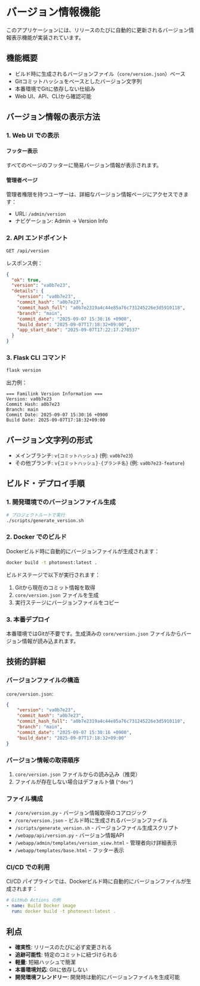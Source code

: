 # バージョン情報機能

このアプリケーションには、リリースのたびに自動的に更新されるバージョン情報表示機能が実装されています。

## 機能概要

- ビルド時に生成されるバージョンファイル（`core/version.json`）ベース
- Gitコミットハッシュをベースとしたバージョン文字列
- 本番環境でGitに依存しない仕組み
- Web UI、API、CLIから確認可能

## バージョン情報の表示方法

### 1. Web UI での表示

#### フッター表示
すべてのページのフッターに簡易バージョン情報が表示されます。

#### 管理者ページ
管理者権限を持つユーザーは、詳細なバージョン情報ページにアクセスできます：
- URL: `/admin/version`
- ナビゲーション: Admin → Version Info

### 2. API エンドポイント

```bash
GET /api/version
```

レスポンス例：
```json
{
  "ok": true,
  "version": "va0b7e23",
  "details": {
    "version": "va0b7e23",
    "commit_hash": "a0b7e23",
    "commit_hash_full": "a0b7e2319a4c44e85a76c731245226e3d5910118",
    "branch": "main",
    "commit_date": "2025-09-07 15:30:16 +0900",
    "build_date": "2025-09-07T17:18:32+09:00",
    "app_start_date": "2025-09-07T17:22:17.270537"
  }
}
```

### 3. Flask CLI コマンド

```bash
flask version
```

出力例：
```
=== Familink Version Information ===
Version: va0b7e23
Commit Hash: a0b7e23
Branch: main
Commit Date: 2025-09-07 15:30:16 +0900
Build Date: 2025-09-07T17:18:32+09:00
```

## バージョン文字列の形式

- メインブランチ: `v{コミットハッシュ}` (例: `va0b7e23`)
- その他ブランチ: `v{コミットハッシュ}-{ブランチ名}` (例: `va0b7e23-feature`)

## ビルド・デプロイ手順

### 1. 開発環境でのバージョンファイル生成

```bash
# プロジェクトルートで実行
./scripts/generate_version.sh
```

### 2. Docker でのビルド

Dockerビルド時に自動的にバージョンファイルが生成されます：

```bash
docker build -t photonest:latest .
```

ビルドステージで以下が実行されます：
1. Gitから現在のコミット情報を取得
2. `core/version.json` ファイルを生成
3. 実行ステージにバージョンファイルをコピー

### 3. 本番デプロイ

本番環境ではGitが不要です。生成済みの `core/version.json` ファイルからバージョン情報が読み込まれます。

## 技術的詳細

### バージョンファイルの構造

`core/version.json`:
```json
{
    "version": "va0b7e23",
    "commit_hash": "a0b7e23",
    "commit_hash_full": "a0b7e2319a4c44e85a76c731245226e3d5910118",
    "branch": "main",
    "commit_date": "2025-09-07 15:30:16 +0900",
    "build_date": "2025-09-07T17:18:32+09:00"
}
```

### バージョン情報の取得順序

1. `core/version.json` ファイルからの読み込み（推奨）
2. ファイルが存在しない場合はデフォルト値 (`"dev"`)

### ファイル構成

- `/core/version.py` - バージョン情報取得のコアロジック
- `/core/version.json` - ビルド時に生成されるバージョンファイル
- `/scripts/generate_version.sh` - バージョンファイル生成スクリプト
- `/webapp/api/version.py` - バージョン情報API
- `/webapp/admin/templates/version_view.html` - 管理者向け詳細表示
- `/webapp/templates/base.html` - フッター表示

### CI/CD での利用

CI/CD パイプラインでは、Dockerビルド時に自動的にバージョンファイルが生成されます：

```yaml
# GitHub Actions の例
- name: Build Docker image
  run: docker build -t photonest:latest .
```

## 利点

- **確実性**: リリースのたびに必ず変更される
- **追跡可能性**: 特定のコミットに紐づけられる
- **軽量**: 短縮ハッシュで簡潔
- **本番環境対応**: Gitに依存しない
- **開発環境フレンドリー**: 開発時は動的にバージョンファイルを生成可能

